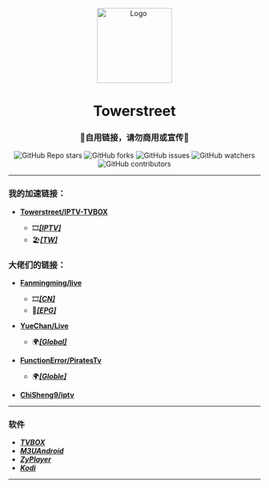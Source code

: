 <p align="center">
    <img alt="Logo" src="https://github.com/towerstreet/IPTV-TVBOX/blob/main/LOGO/Mushroom.png" width="150">
</p>

<h1 align="center">Towerstreet</h1>
<h3 align="center">🚫自用链接，请勿商用或宣传🚫</h3>

<p align="center">
<img alt="GitHub Repo stars" src="https://img.shields.io/github/stars/towerstreet/IPTV-TVBOX?style=flat-square">
<img alt="GitHub forks" src="https://img.shields.io/github/forks/towerstreet/IPTV-TVBOX?style=flat-square">
<img alt="GitHub issues" src="https://img.shields.io/github/issues/towerstreet/IPTV-TVBOX?style=flat-square">
<img alt="GitHub watchers" src="https://img.shields.io/github/watchers/towerstreet/IPTV-TVBOX?style=flat-square">
<img alt="GitHub contributors" src="https://img.shields.io/github/contributors/towerstreet/IPTV-TVBOX?style=flat-square">
</p>

---

### 我的加速链接：
- [**Towerstreet/IPTV-TVBOX**](https://github.com/towerstreet/IPTV-TVBOX/)

    - 🎞️[***[IPTV]***](https://jsdelivr.pai233.top/gh/towerstreet/IPTV-TVBOX@main/IPTV.m3u)
    - 🏖[***[TW]***](https://jsdelivr.pai233.top/gh/towerstreet/IPTV-TVBOX@main/TW.m3u)

### 大佬们的链接：
- [**Fanmingming/live**](https://github.com/fanmingming/live)

    - 🎞️[***[CN]***](https://github.com/fanmingming/live/blob/main/tv/m3u/ipv6.m3u)
    - 🔗[***[EPG]***](https://github.com/fanmingming/live/blob/main/e.xml)

- [**YueChan/Live**](https://github.com/YueChan/Live)

    - 🌍[***[Global]***](https://github.com/YueChan/Live/blob/main/Global.m3u)

- [**FunctionError/PiratesTv**](https://github.com/FunctionError/PiratesTv)

    - 🌍[***[Globle]***](https://github.com/FunctionError/PiratesTv/blob/main/combined_playlist.m3u)
 
- [**ChiSheng9/iptv**](https://github.com/ChiSheng9/iptv)

---

### 软件
- [***TVBOX***](https://github.com/FongMi/Release/tree/fongmi/apk/release)
- [***M3UAndroid***](https://github.com/oxyroid/M3UAndroid)
- [***ZyPlayer***](https://github.com/Hiram-Wong/ZyPlayer)
- [***Kodi***](https://github.com/xbmc/xbmc)

---
